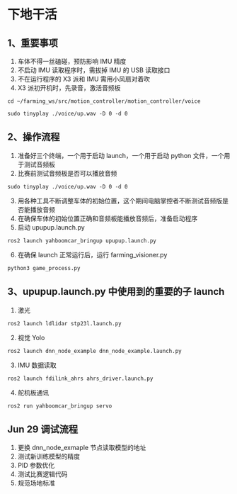 # 下地干活
## 1、重要事项
1. 车体不得一丝磕碰，预防影响 IMU 精度
2. 不启动 IMU 读取程序时，需拔掉 IMU 的 USB 读取接口
3. 不在运行程序的 X3 派和 IMU 需用小风扇对着吹
4. X3 派初开机时，先录音，激活音频板
```
cd ~/farming_ws/src/motion_controller/motion_controller/voice
```
```
sudo tinyplay ./voice/up.wav -D 0 -d 0
```

## 2、操作流程
1. 准备好三个终端，一个用于启动 launch，一个用于启动 python 文件，一个用于测试音频板
2. 比赛前测试音频板是否可以播放音频
```
sudo tinyplay ./voice/up.wav -D 0 -d 0
```
3. 用各种工具不断调整车体的初始位置，这个期间电脑掌控者不断测试音频版是否能播放音频
4. 在确保车体的初始位置正确和音频板能播放音频后，准备启动程序
5. 启动 upupup.launch.py
```
ros2 launch yahboomcar_bringup upupup.launch.py
```
6. 在确保 launch 正常运行后，运行 farming_visioner.py
```
python3 game_process.py
```

## 3、upupup.launch.py 中使用到的重要的子 launch
1. 激光
```
ros2 launch ldlidar stp23l.launch.py
```
2. 视觉 Yolo
```
ros2 launch dnn_node_example dnn_node_example.launch.py
```
3. IMU 数据读取
```
ros2 launch fdilink_ahrs ahrs_driver.launch.py
```
4. 舵机板通讯
```
ros2 run yahboomcar_bringup servo
```

## Jun 29 调试流程
1. 更换 dnn_node_exmaple 节点读取模型的地址
2. 测试新训练模型的精度
3. PID 参数优化
4. 测试比赛逻辑代码
5. 规范场地标准

